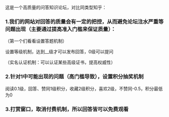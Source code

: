 
这是一个高质量的问答知识论坛，对比同类型知乎：

### 1.我们的网站对回答的质量会有一定的把控，从而避免论坛注水严重等问题出现（主要通过提高准入门槛来保证质量）：

（第一个们看看设置答题机制）

设置等级机制，达到__级才可以发布回答，0级可以提问

（实名认证机制：可以认证某些高级证书，提高权威性）

### 2.针对1中可能出现的问题（高门槛导致），设置积分抽奖机制

阅读0.1级，回答、赞同1级积分，收藏2级积分，喜欢2级，不赞同-0.5，积分最低为0

### 3.打赏窗口，取消付费机制，所以回答皆可以免费观看

